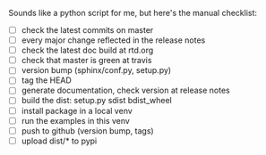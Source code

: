 
Sounds like a python script for me, but here's the manual checklist:

- [ ] check the latest commits on master
- [ ] every major change reflected in the release notes
- [ ] check the latest doc build at rtd.org
- [ ] check that master is green at travis
- [ ] version bump (sphinx/conf.py, setup.py)
- [ ] tag the HEAD
- [ ] generate documentation, check version at release notes
- [ ] build the dist: setup.py sdist bdist_wheel
- [ ] install package in a local venv
- [ ] run the examples in this venv
- [ ] push to github (version bump, tags)
- [ ] upload dist/* to pypi
